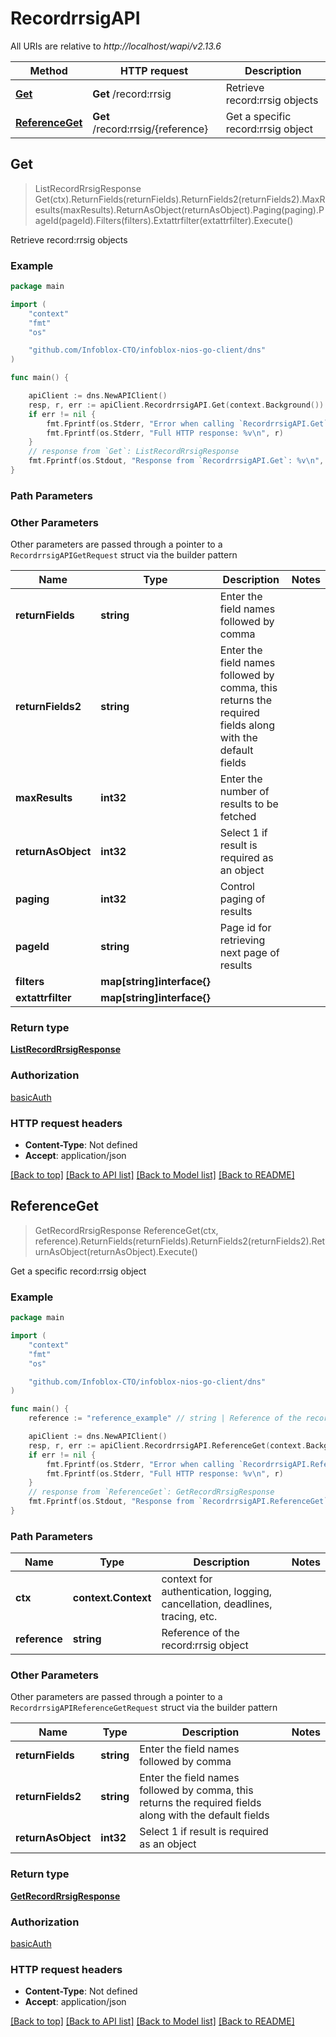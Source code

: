# RecordrrsigAPI

All URIs are relative to *http://localhost/wapi/v2.13.6*

Method | HTTP request | Description
------------- | ------------- | -------------
[**Get**](RecordrrsigAPI.md#Get) | **Get** /record:rrsig | Retrieve record:rrsig objects
[**ReferenceGet**](RecordrrsigAPI.md#ReferenceGet) | **Get** /record:rrsig/{reference} | Get a specific record:rrsig object



## Get

> ListRecordRrsigResponse Get(ctx).ReturnFields(returnFields).ReturnFields2(returnFields2).MaxResults(maxResults).ReturnAsObject(returnAsObject).Paging(paging).PageId(pageId).Filters(filters).Extattrfilter(extattrfilter).Execute()

Retrieve record:rrsig objects



### Example

```go
package main

import (
	"context"
	"fmt"
	"os"

	"github.com/Infoblox-CTO/infoblox-nios-go-client/dns"
)

func main() {

	apiClient := dns.NewAPIClient()
	resp, r, err := apiClient.RecordrrsigAPI.Get(context.Background()).Execute()
	if err != nil {
		fmt.Fprintf(os.Stderr, "Error when calling `RecordrrsigAPI.Get``: %v\n", err)
		fmt.Fprintf(os.Stderr, "Full HTTP response: %v\n", r)
	}
	// response from `Get`: ListRecordRrsigResponse
	fmt.Fprintf(os.Stdout, "Response from `RecordrrsigAPI.Get`: %v\n", resp)
}
```

### Path Parameters



### Other Parameters

Other parameters are passed through a pointer to a `RecordrrsigAPIGetRequest` struct via the builder pattern


Name | Type | Description  | Notes
------------- | ------------- | ------------- | -------------
**returnFields** | **string** | Enter the field names followed by comma | 
**returnFields2** | **string** | Enter the field names followed by comma, this returns the required fields along with the default fields | 
**maxResults** | **int32** | Enter the number of results to be fetched | 
**returnAsObject** | **int32** | Select 1 if result is required as an object | 
**paging** | **int32** | Control paging of results | 
**pageId** | **string** | Page id for retrieving next page of results | 
**filters** | **map[string]interface{}** |  | 
**extattrfilter** | **map[string]interface{}** |  | 

### Return type

[**ListRecordRrsigResponse**](ListRecordRrsigResponse.md)

### Authorization

[basicAuth](../README.md#basicAuth)

### HTTP request headers

- **Content-Type**: Not defined
- **Accept**: application/json

[[Back to top]](#) [[Back to API list]](../README.md#documentation-for-api-endpoints)
[[Back to Model list]](../README.md#documentation-for-models)
[[Back to README]](../README.md)


## ReferenceGet

> GetRecordRrsigResponse ReferenceGet(ctx, reference).ReturnFields(returnFields).ReturnFields2(returnFields2).ReturnAsObject(returnAsObject).Execute()

Get a specific record:rrsig object



### Example

```go
package main

import (
	"context"
	"fmt"
	"os"

	"github.com/Infoblox-CTO/infoblox-nios-go-client/dns"
)

func main() {
	reference := "reference_example" // string | Reference of the record:rrsig object

	apiClient := dns.NewAPIClient()
	resp, r, err := apiClient.RecordrrsigAPI.ReferenceGet(context.Background(), reference).Execute()
	if err != nil {
		fmt.Fprintf(os.Stderr, "Error when calling `RecordrrsigAPI.ReferenceGet``: %v\n", err)
		fmt.Fprintf(os.Stderr, "Full HTTP response: %v\n", r)
	}
	// response from `ReferenceGet`: GetRecordRrsigResponse
	fmt.Fprintf(os.Stdout, "Response from `RecordrrsigAPI.ReferenceGet`: %v\n", resp)
}
```

### Path Parameters


Name | Type | Description  | Notes
------------- | ------------- | ------------- | -------------
**ctx** | **context.Context** | context for authentication, logging, cancellation, deadlines, tracing, etc.
**reference** | **string** | Reference of the record:rrsig object | 

### Other Parameters

Other parameters are passed through a pointer to a `RecordrrsigAPIReferenceGetRequest` struct via the builder pattern


Name | Type | Description  | Notes
------------- | ------------- | ------------- | -------------
**returnFields** | **string** | Enter the field names followed by comma | 
**returnFields2** | **string** | Enter the field names followed by comma, this returns the required fields along with the default fields | 
**returnAsObject** | **int32** | Select 1 if result is required as an object | 

### Return type

[**GetRecordRrsigResponse**](GetRecordRrsigResponse.md)

### Authorization

[basicAuth](../README.md#basicAuth)

### HTTP request headers

- **Content-Type**: Not defined
- **Accept**: application/json

[[Back to top]](#) [[Back to API list]](../README.md#documentation-for-api-endpoints)
[[Back to Model list]](../README.md#documentation-for-models)
[[Back to README]](../README.md)


